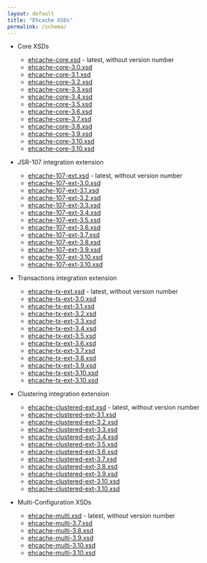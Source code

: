 ```yaml
---
layout: default
title: "Ehcache XSDs"
permalink: /schema/
---
```


* Core XSDs
  * [ehcache-core.xsd](/schema/ehcache-core.xsd) - latest, without version number
  * [ehcache-core-3.0.xsd](/schema/ehcache-core-3.0.xsd)
  * [ehcache-core-3.1.xsd](/schema/ehcache-core-3.1.xsd)
  * [ehcache-core-3.2.xsd](/schema/ehcache-core-3.2.xsd)
  * [ehcache-core-3.3.xsd](/schema/ehcache-core-3.3.xsd)
  * [ehcache-core-3.4.xsd](/schema/ehcache-core-3.4.xsd)
  * [ehcache-core-3.5.xsd](/schema/ehcache-core-3.5.xsd)
  * [ehcache-core-3.6.xsd](/schema/ehcache-core-3.6.xsd)  
  * [ehcache-core-3.7.xsd](/schema/ehcache-core-3.7.xsd)  
  * [ehcache-core-3.8.xsd](/schema/ehcache-core-3.8.xsd)
  * [ehcache-core-3.9.xsd](/schema/ehcache-core-3.9.xsd)
  * [ehcache-core-3.10.xsd](/schema/ehcache-core-3.10.xsd)
  * [ehcache-core-3.10.xsd](/schema/ehcache-core-3.11.xsd)

* JSR-107 integration extension
  * [ehcache-107-ext.xsd](/schema/ehcache-107-ext.xsd) - latest, without version number
  * [ehcache-107-ext-3.0.xsd](/schema/ehcache-107-ext-3.0.xsd)
  * [ehcache-107-ext-3.1.xsd](/schema/ehcache-107-ext-3.1.xsd)
  * [ehcache-107-ext-3.2.xsd](/schema/ehcache-107-ext-3.2.xsd)
  * [ehcache-107-ext-3.3.xsd](/schema/ehcache-107-ext-3.3.xsd)
  * [ehcache-107-ext-3.4.xsd](/schema/ehcache-107-ext-3.4.xsd)
  * [ehcache-107-ext-3.5.xsd](/schema/ehcache-107-ext-3.5.xsd)
  * [ehcache-107-ext-3.6.xsd](/schema/ehcache-107-ext-3.6.xsd)
  * [ehcache-107-ext-3.7.xsd](/schema/ehcache-107-ext-3.7.xsd)
  * [ehcache-107-ext-3.8.xsd](/schema/ehcache-107-ext-3.8.xsd)
  * [ehcache-107-ext-3.9.xsd](/schema/ehcache-107-ext-3.9.xsd)
  * [ehcache-107-ext-3.10.xsd](/schema/ehcache-107-ext-3.10.xsd)
  * [ehcache-107-ext-3.10.xsd](/schema/ehcache-107-ext-3.11.xsd)
  
* Transactions integration extension
  * [ehcache-tx-ext.xsd](/schema/ehcache-tx-ext.xsd) - latest, without version number
  * [ehcache-tx-ext-3.0.xsd](/schema/ehcache-tx-ext-3.0.xsd)
  * [ehcache-tx-ext-3.1.xsd](/schema/ehcache-tx-ext-3.1.xsd)
  * [ehcache-tx-ext-3.2.xsd](/schema/ehcache-tx-ext-3.2.xsd)
  * [ehcache-tx-ext-3.3.xsd](/schema/ehcache-tx-ext-3.3.xsd)
  * [ehcache-tx-ext-3.4.xsd](/schema/ehcache-tx-ext-3.4.xsd)
  * [ehcache-tx-ext-3.5.xsd](/schema/ehcache-tx-ext-3.5.xsd)
  * [ehcache-tx-ext-3.6.xsd](/schema/ehcache-tx-ext-3.6.xsd)
  * [ehcache-tx-ext-3.7.xsd](/schema/ehcache-tx-ext-3.7.xsd)
  * [ehcache-tx-ext-3.8.xsd](/schema/ehcache-tx-ext-3.8.xsd)
  * [ehcache-tx-ext-3.9.xsd](/schema/ehcache-tx-ext-3.9.xsd)
  * [ehcache-tx-ext-3.10.xsd](/schema/ehcache-tx-ext-3.10.xsd)
  * [ehcache-tx-ext-3.10.xsd](/schema/ehcache-tx-ext-3.11.xsd)
  
* Clustering integration extension
  * [ehcache-clustered-ext.xsd](/schema/ehcache-clustered-ext.xsd) - latest, without version number
  * [ehcache-clustered-ext-3.1.xsd](/schema/ehcache-clustered-ext-3.1.xsd)
  * [ehcache-clustered-ext-3.2.xsd](/schema/ehcache-clustered-ext-3.2.xsd)
  * [ehcache-clustered-ext-3.3.xsd](/schema/ehcache-clustered-ext-3.3.xsd)
  * [ehcache-clustered-ext-3.4.xsd](/schema/ehcache-clustered-ext-3.4.xsd)
  * [ehcache-clustered-ext-3.5.xsd](/schema/ehcache-clustered-ext-3.5.xsd)
  * [ehcache-clustered-ext-3.6.xsd](/schema/ehcache-clustered-ext-3.6.xsd)
  * [ehcache-clustered-ext-3.7.xsd](/schema/ehcache-clustered-ext-3.7.xsd)
  * [ehcache-clustered-ext-3.8.xsd](/schema/ehcache-clustered-ext-3.8.xsd)
  * [ehcache-clustered-ext-3.9.xsd](/schema/ehcache-clustered-ext-3.9.xsd)
  * [ehcache-clustered-ext-3.10.xsd](/schema/ehcache-clustered-ext-3.10.xsd)
  * [ehcache-clustered-ext-3.10.xsd](/schema/ehcache-clustered-ext-3.11.xsd)

* Multi-Configuration XSDs
  * [ehcache-multi.xsd](/schema/ehcache-multi.xsd) - latest, without version number
  * [ehcache-multi-3.7.xsd](/schema/ehcache-multi-3.7.xsd)
  * [ehcache-multi-3.8.xsd](/schema/ehcache-multi-3.8.xsd)
  * [ehcache-multi-3.9.xsd](/schema/ehcache-multi-3.9.xsd)
  * [ehcache-multi-3.10.xsd](/schema/ehcache-multi-3.10.xsd)
  * [ehcache-multi-3.10.xsd](/schema/ehcache-multi-3.11.xsd)
